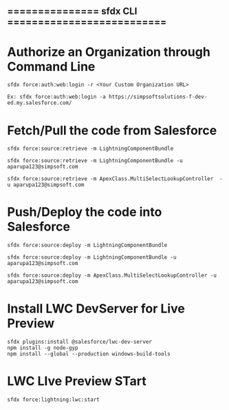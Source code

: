 ## =============== sfdx CLI ==========================

# Authorize an Organization through Command Line
```
sfdx force:auth:web:login -r <Your Custom Organization URL>

Ex: sfdx force:auth:web:login -a https://simpsoftsolutions-f-dev-ed.my.salesforce.com/
```

# Fetch/Pull the code from Salesforce
```
sfdx force:source:retrieve -m LightningComponentBundle

sfdx force:source:retrieve -m LightningComponentBundle -u aparupa123@simpsoft.com

sfdx force:source:retrieve -m ApexClass.MultiSelectLookupController  -u aparupa123@simpsoft.com
```

# Push/Deploy the code into Salesforce
```
sfdx force:source:deploy -m LightningComponentBundle

sfdx force:source:deploy -m LightningComponentBundle -u aparupa123@simpsoft.com

sfdx force:source:deploy -m ApexClass.MultiSelectLookupController -u aparupa123@simpsoft.com
```

# Install LWC DevServer for Live Preview
```
sfdx plugins:install @salesforce/lwc-dev-server
npm install -g node-gyp
npm install --global --production windows-build-tools
```

# LWC LIve Preview STart
```
sfdx force:lightning:lwc:start
```
